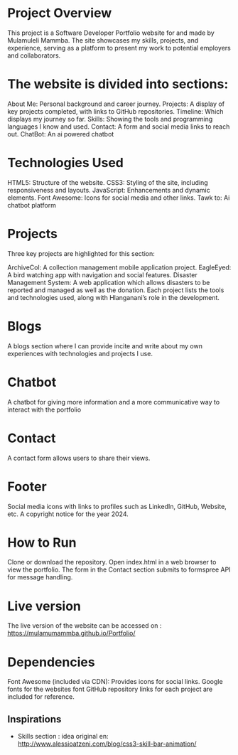 # Project Overview

This project is a Software Developer Portfolio website for and made by Mulamuleli Mammba. The site showcases my skills, projects, and experience, serving as a platform to present my work to potential employers and collaborators.

# The website is divided into sections:

About Me: Personal background and career journey.
Projects: A display of key projects completed, with links to GitHub repositories.
Timeline: Which displays my journey so far.
Skills: Showing the tools and programming languages I know and used.
Contact: A form and social media links to reach out.
ChatBot: An ai powered chatbot

# Technologies Used

HTML5: Structure of the website.
CSS3: Styling of the site, including responsiveness and layouts.
JavaScript: Enhancements and dynamic elements.
Font Awesome: Icons for social media and other links.
Tawk to: Ai chatbot platform

# Projects

Three key projects are highlighted for this section:

ArchiveCol: A collection management mobile application project.
EagleEyed: A bird watching app with navigation and social features.
Disaster Management System: A web application which allows disasters to be reported and managed as well as the donation.
Each project lists the tools and technologies used, along with Hlanganani’s role in the development.

# Blogs

A blogs section where I can provide incite and write about my own experiences with technologies and projects I use.

# Chatbot

A chatbot for giving more information and a more communicative way to interact with the portfolio

# Contact

A contact form allows users to share their views.

# Footer

Social media icons with links to profiles such as LinkedIn, GitHub, Website, etc.
A copyright notice for the year 2024.

# How to Run

Clone or download the repository.
Open index.html in a web browser to view the portfolio.
The form in the Contact section submits to formspree API for message handling.

# Live version

The live version of the website can be accessed on : https://mulamumammba.github.io/Portfolio/

# Dependencies

Font Awesome (included via CDN): Provides icons for social links.
Google fonts for the websites font
GitHub repository links for each project are included for reference.

## Inspirations

- Skills section : idea original en: http://www.alessioatzeni.com/blog/css3-skill-bar-animation/
